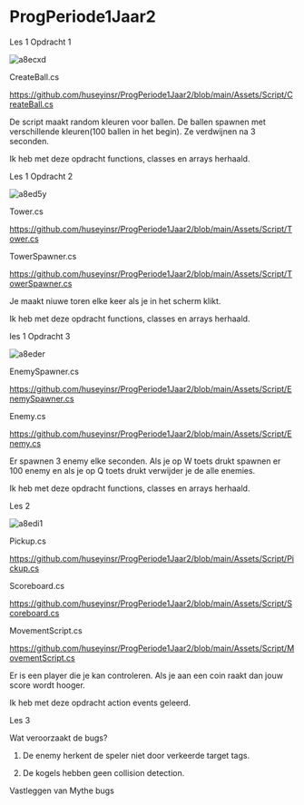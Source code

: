 # ProgPeriode1Jaar2

Les 1 Opdracht 1

![a8ecxd](https://github.com/user-attachments/assets/3b535b6d-5a6b-4ad8-b6d7-ec0679b1aaea)

CreateBall.cs

https://github.com/huseyinsr/ProgPeriode1Jaar2/blob/main/Assets/Script/CreateBall.cs

De script maakt random kleuren voor ballen. De ballen spawnen met verschillende kleuren(100 ballen in het begin). Ze verdwijnen na 3 seconden.

Ik heb met deze opdracht functions, classes en arrays herhaald.

Les 1 Opdracht 2

![a8ed5y](https://github.com/user-attachments/assets/6bfe2d7a-ee0d-47b7-8d38-36569e400222)

Tower.cs

https://github.com/huseyinsr/ProgPeriode1Jaar2/blob/main/Assets/Script/Tower.cs

TowerSpawner.cs

https://github.com/huseyinsr/ProgPeriode1Jaar2/blob/main/Assets/Script/TowerSpawner.cs

Je maakt niuwe toren elke keer als je in het scherm klikt.

Ik heb met deze opdracht functions, classes en arrays herhaald.

les 1 Opdracht 3

![a8eder](https://github.com/user-attachments/assets/35a132cf-e4c9-4551-a736-897de35996f0)

EnemySpawner.cs

https://github.com/huseyinsr/ProgPeriode1Jaar2/blob/main/Assets/Script/EnemySpawner.cs

Enemy.cs

https://github.com/huseyinsr/ProgPeriode1Jaar2/blob/main/Assets/Script/Enemy.cs

Er spawnen 3 enemy elke seconden. Als je op W toets drukt spawnen er 100 enemy en als je op Q toets drukt verwijder je de alle enemies.

Ik heb met deze opdracht functions, classes en arrays herhaald.

Les 2

![a8edi1](https://github.com/user-attachments/assets/6c3ef505-7e56-4f5e-b3e0-89b09fa3506f)

Pickup.cs

https://github.com/huseyinsr/ProgPeriode1Jaar2/blob/main/Assets/Script/Pickup.cs

Scoreboard.cs

https://github.com/huseyinsr/ProgPeriode1Jaar2/blob/main/Assets/Script/Scoreboard.cs

MovementScript.cs

https://github.com/huseyinsr/ProgPeriode1Jaar2/blob/main/Assets/Script/MovementScript.cs

Er is een player die je kan controleren. Als je aan een coin raakt dan jouw score wordt hooger.

Ik heb met deze opdracht action events geleerd.

Les 3

Wat veroorzaakt de bugs?

1. De enemy herkent de speler niet door verkeerde target tags.

2. De kogels hebben geen collision detection.

Vastleggen van Mythe bugs




